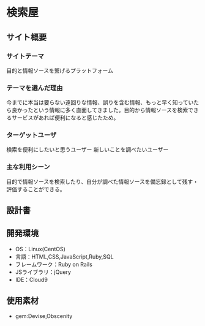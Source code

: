 # 検索屋

## サイト概要

### サイトテーマ
目的と情報ソースを繋げるプラットフォーム

### テーマを選んだ理由
今までに本当は要らない遠回りな情報、誤りを含む情報、もっと早く知っていたら良かったという情報に多く直面してきました。目的から情報ソースを検索できるサービスがあれば便利になると感じたため。

### ターゲットユーザ
検索を便利にしたいと思うユーザー
新しいことを調べたいユーザー

### 主な利用シーン
目的で情報ソースを検索したり、自分が調べた情報ソースを備忘録として残す・評価することができる。

## 設計書


## 開発環境
- OS：Linux(CentOS)
- 言語：HTML,CSS,JavaScript,Ruby,SQL
- フレームワーク：Ruby on Rails
- JSライブラリ：jQuery
- IDE：Cloud9

## 使用素材
- gem:Devise,Obscenity
